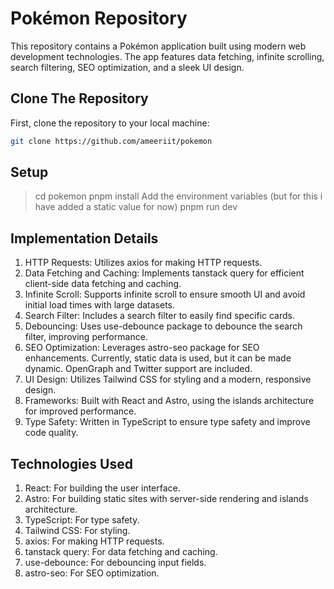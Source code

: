 # Pokémon Repository

This repository contains a Pokémon application built using modern web development technologies. The app features data fetching, infinite scrolling, search filtering, SEO optimization, and a sleek UI design.

## Clone The Repository

First, clone the repository to your local machine:

```bash
git clone https://github.com/ameeriit/pokemon
```

## Setup

> cd pokemon
> pnpm install
> Add the environment variables (but for this i have added a static value for now)
> pnpm run dev

## Implementation Details

1. HTTP Requests: Utilizes axios for making HTTP requests.
2. Data Fetching and Caching: Implements tanstack query for efficient client-side data fetching and caching.
3. Infinite Scroll: Supports infinite scroll to ensure smooth UI and avoid initial load times with large datasets.
4. Search Filter: Includes a search filter to easily find specific cards.
5. Debouncing: Uses use-debounce package to debounce the search filter, improving performance.
6. SEO Optimization: Leverages astro-seo package for SEO enhancements. Currently, static data is used, but it can be made dynamic. OpenGraph and Twitter support are included.
7. UI Design: Utilizes Tailwind CSS for styling and a modern, responsive design.
8. Frameworks: Built with React and Astro, using the islands architecture for improved performance.
9. Type Safety: Written in TypeScript to ensure type safety and improve code quality.

## Technologies Used

1. React: For building the user interface.
2. Astro: For building static sites with server-side rendering and islands architecture.
3. TypeScript: For type safety.
4. Tailwind CSS: For styling.
5. axios: For making HTTP requests.
6. tanstack query: For data fetching and caching.
7. use-debounce: For debouncing input fields.
8. astro-seo: For SEO optimization.
